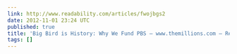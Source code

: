 ```yaml
---
link: http://www.readability.com/articles/fwojbgs2
date: 2012-11-01 23:24 UTC
published: true
title: 'Big Bird is History: Why We Fund PBS — www.themillions.com — Readability'
tags: []
---
```



